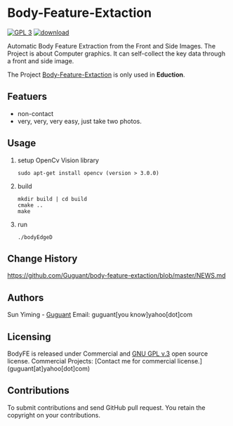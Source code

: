 # Body-Feature-Extaction
[![GPL 3](https://img.shields.io/badge/license-GPL%203-green.svg)](https://www.gnu.org/licenses/gpl-3.0.en.html)  [![download](https://img.shields.io/badge/download-2.0.0-blue.svg)](https://github.com/Guguant/body-feature-extaction/releases/tag/2.0)

Automatic Body Feature Extraction from the Front and Side Images. The Project is about Computer graphics. It can self-collect the key data through a front and side image.

The Project [Body-Feature-Extaction](https://github.com/Guguant/Body-Feature-Extaction) is only used in **Eduction**.

## Featuers
* non-contact
* very, very, very easy, just take two photos.

## Usage
1. setup OpenCv Vision library

    ```
    sudo apt-get install opencv (version > 3.0.0)
    ```
2. build
    ```
    mkdir build | cd build
    cmake ..
    make
    ```
3. run
    ```
    ./bodyEdgeD
    ```

## Change History
https://github.com/Guguant/body-feature-extaction/blob/master/NEWS.md

## Authors
Sun Yiming - [Guguant](https://github.com/Guguant)
Email: guguant[you know]yahoo[dot]com

## Licensing
BodyFE is released under Commercial and [GNU GPL v.3](https://www.gnu.org/licenses/gpl-3.0.en.html) open source license.
Commercial Projects: [Contact me for commercial license.] (guguant[at]yahoo[dot]com)

## Contributions
To submit contributions and send GitHub pull request. You retain the copyright on your contributions.
